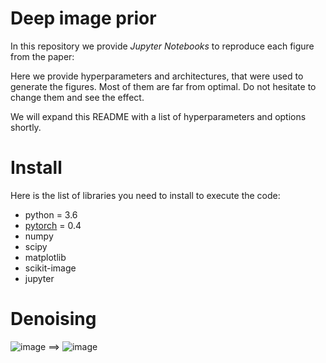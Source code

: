 # Deep image prior

In this repository we provide *Jupyter Notebooks* to reproduce each figure from the paper:

Here we provide hyperparameters and architectures, that were used to generate the figures. Most of them are far from optimal. Do not hesitate to change them and see the effect.

We will expand this README with a list of hyperparameters and options shortly.

# Install

Here is the list of libraries you need to install to execute the code:
- python = 3.6
- [pytorch](http://pytorch.org/) = 0.4
- numpy
- scipy
- matplotlib
- scikit-image
- jupyter


# Denoising

![image](https://github.com/user-attachments/assets/b36900fb-c5fd-447b-ab9e-02e95fc37a92) ==> ![image](https://github.com/user-attachments/assets/59ef941c-6d0a-401f-906a-7ee60d53c34a)






